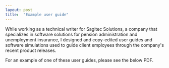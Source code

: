 ```yaml
---
layout: post
title:  "Example user guide"
---
```

While working as a technical writer for Sagitec Solutions, a company that specializes in software solutions for pension administration and unemployment insurance, I designed and copy-edited user guides and software simulations used to guide client employees through the company's recent product releases.

For an example of one of these user guides, please see the below PDF.

<object data="/samples/software-101-abbreviated-user-guide.pdf" width="95%" height="100%" type='application/pdf'/>